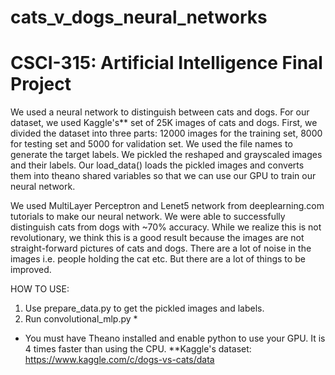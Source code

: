 # cats_v_dogs_neural_networks
# CSCI-315: Artificial Intelligence Final Project

We used a neural network to distinguish between cats and dogs. For our dataset, we used Kaggle's** set of 25K images of cats and dogs. First, we divided the dataset into three parts: 12000 images for the training set, 8000 for testing set and 5000 for validation set. We used the file names to generate the target labels. We pickled the reshaped and grayscaled images and their labels. Our load_data() loads the pickled images and converts them into theano shared variables so that we can use our GPU to train our neural network.

We used MultiLayer Perceptron and Lenet5 network from deeplearning.com tutorials to make our neural network. We were able to successfully distinguish cats from dogs with ~70% accuracy. While we realize this is not revolutionary, we think this is a good result because the images are not straight-forward pictures of cats and dogs. There are a lot of noise in the images i.e. people holding the cat etc. But there are a lot of things to be improved. 

HOW TO USE:
1. Use prepare_data.py to get the pickled images and labels.
2. Run convolutional_mlp.py *
 

* You must have Theano installed and enable python to use your GPU. It is 4 times faster than using the CPU.
**Kaggle's dataset: https://www.kaggle.com/c/dogs-vs-cats/data


